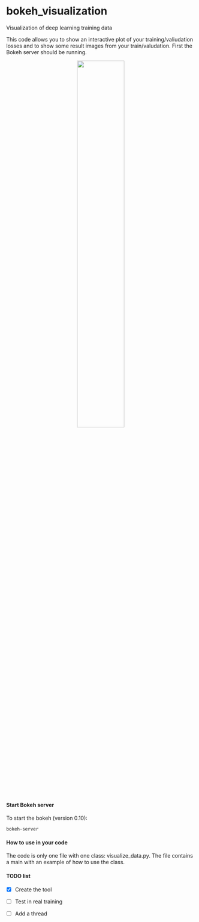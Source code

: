# bokeh_visualization
Visualization of deep learning training data

This code allows you to show an interactive plot of your training/valiudation losses and to show some result images from your train/valudation. First the Bokeh server should be running.

<p align="center">
  <img src="https://github.com/dvazquezcvc/bokeh_visualization/blob/master/snapshot.png" width="50%"/>
</p>

#### Start Bokeh server
To start the bokeh (version 0.10):
```
bokeh-server
```

#### How to use in your code
The code is only one file with one class: visualize_data.py. The file contains a main with an example of how to use the class.


#### TODO list
- [x] Create the tool
- [ ] Test in real training
- [ ] Add a thread

